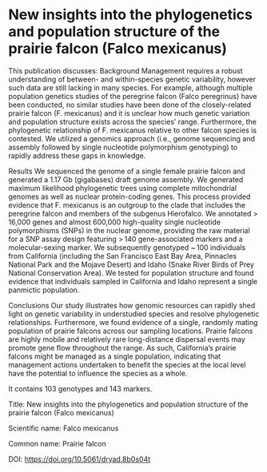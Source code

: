 # New insights into the phylogenetics and population structure of the prairie falcon (Falco mexicanus)

This publication discusses: Background
Management requires a robust understanding of between- and within-species genetic variability, however such data are still lacking in many species. For example, although multiple population genetics studies of the peregrine falcon (Falco peregrinus) have been conducted, no similar studies have been done of the closely-related prairie falcon (F. mexicanus) and it is unclear how much genetic variation and population structure exists across the species’ range. Furthermore, the phylogenetic relationship of F. mexicanus relative to other falcon species is contested. We utilized a genomics approach (i.e., genome sequencing and assembly followed by single nucleotide polymorphism genotyping) to rapidly address these gaps in knowledge.

Results
We sequenced the genome of a single female prairie falcon and generated a 1.17 Gb (gigabases) draft genome assembly. We generated maximum likelihood phylogenetic trees using complete mitochondrial genomes as well as nuclear protein-coding genes. This process provided evidence that F. mexicanus is an outgroup to the clade that includes the peregrine falcon and members of the subgenus Hierofalco. We annotated > 16,000 genes and almost 600,000 high-quality single nucleotide polymorphisms (SNPs) in the nuclear genome, providing the raw material for a SNP assay design featuring > 140 gene-associated markers and a molecular-sexing marker. We subsequently genotyped ~ 100 individuals from California (including the San Francisco East Bay Area, Pinnacles National Park and the Mojave Desert) and Idaho (Snake River Birds of Prey National Conservation Area). We tested for population structure and found evidence that individuals sampled in California and Idaho represent a single panmictic population.

Conclusions
Our study illustrates how genomic resources can rapidly shed light on genetic variability in understudied species and resolve phylogenetic relationships. Furthermore, we found evidence of a single, randomly mating population of prairie falcons across our sampling locations. Prairie falcons are highly mobile and relatively rare long-distance dispersal events may promote gene flow throughout the range. As such, California’s prairie falcons might be managed as a single population, indicating that management actions undertaken to benefit the species at the local level have the potential to influence the species as a whole.



It contains 103 genotypes and 143 markers.

Title: New insights into the phylogenetics and population structure of the prairie falcon (Falco mexicanus)

Scientific name: Falco mexicanus

Common name: Prairie falcon

DOI: https://doi.org/10.5061/dryad.8b0s04t

